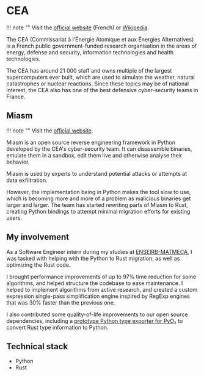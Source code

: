 # CEA

!!! note ""
    Visit the [official website](https://www.cea.fr/) (French) or [Wikipedia](https://en.wikipedia.org/wiki/French_Alternative_Energies_and_Atomic_Energy_Commission).

The CEA (Commissariat à l'Énergie Atomique et aux Énergies Alternatives) is a French public government-funded research organisation in the areas of energy, defense and security, information technologies and health technologies.

The CEA has around 21 000 staff and owns multiple of the largest supercomputers ever built, which are used to simulate the weather, natural catastrophes or nuclear reactions. Since these topics may be of national interest, the CEA also has one of the best defensive cyber-security teams in France.

## Miasm

!!! note ""
    Visit the [official website](https://miasm.re/blog/).

Miasm is an open source reverse engineering framework in Python developed by the CEA's cyber-security team. It can disassemble binaries, emulate them in a sandbox, edit them live and otherwise analyse their behavior.

Miasm is used by experts to understand potential attacks or attempts at data exfiltration.

However, the implementation being in Python makes the tool slow to use, which is becoming more and more of a problem as malicious binaries get larger and larger. The team has started rewriting parts of Miasm to Rust, creating Python bindings to attempt minimal migration efforts for existing users.

## My involvement

As a Software Engineer intern during my studies at [ENSEIRB-MATMECA](enseirb.md), I was tasked with helping with the Python to Rust migration, as well as optimizing the Rust code. 

I brought performance improvements of up to 97% time reduction for some algorithms, and helped structure the codebase to ease maintenance. I helped to implement algorithms from active research, and created a custom expression single-pass simplification engine inspired by RegExp engines that was 30% faster than the previous one.

I also contributed some quality-of-life improvements to our open source dependencies, including a [prototype Python type exporter for PyO₃](https://github.com/PyO3/pyo3/issues/2454) to convert Rust type information to Python.

## Technical stack

- Python
- Rust

